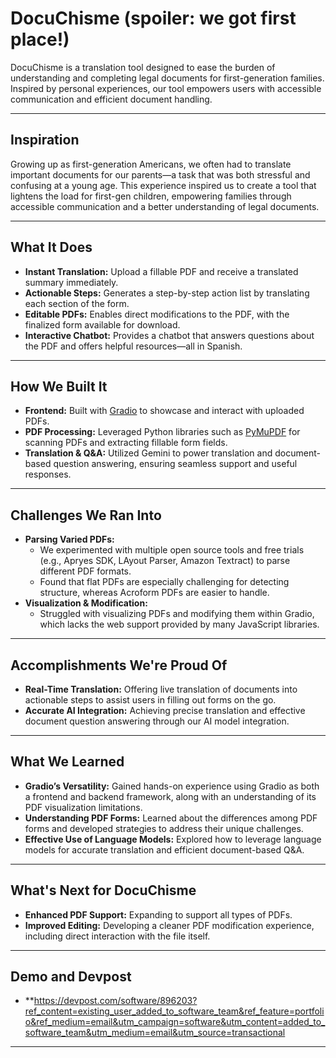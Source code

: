 # DocuChisme (spoiler: we got first place!)

DocuChisme is a translation tool designed to ease the burden of understanding and completing legal documents for first-generation families. Inspired by personal experiences, our tool empowers users with accessible communication and efficient document handling.

---

## Inspiration

Growing up as first-generation Americans, we often had to translate important documents for our parents—a task that was both stressful and confusing at a young age. This experience inspired us to create a tool that lightens the load for first-gen children, empowering families through accessible communication and a better understanding of legal documents.

---

## What It Does

- **Instant Translation:** Upload a fillable PDF and receive a translated summary immediately.
- **Actionable Steps:** Generates a step-by-step action list by translating each section of the form.
- **Editable PDFs:** Enables direct modifications to the PDF, with the finalized form available for download.
- **Interactive Chatbot:** Provides a chatbot that answers questions about the PDF and offers helpful resources—all in Spanish.

---

## How We Built It

- **Frontend:** Built with [Gradio](https://gradio.app/) to showcase and interact with uploaded PDFs.
- **PDF Processing:** Leveraged Python libraries such as [PyMuPDF](https://pymupdf.readthedocs.io/) for scanning PDFs and extracting fillable form fields.
- **Translation & Q&A:** Utilized Gemini to power translation and document-based question answering, ensuring seamless support and useful responses.

---

## Challenges We Ran Into

- **Parsing Varied PDFs:** 
  - We experimented with multiple open source tools and free trials (e.g., Apryes SDK, LAyout Parser, Amazon Textract) to parse different PDF formats.
  - Found that flat PDFs are especially challenging for detecting structure, whereas Acroform PDFs are easier to handle.
- **Visualization & Modification:** 
  - Struggled with visualizing PDFs and modifying them within Gradio, which lacks the web support provided by many JavaScript libraries.

---

## Accomplishments We're Proud Of

- **Real-Time Translation:** Offering live translation of documents into actionable steps to assist users in filling out forms on the go.
- **Accurate AI Integration:** Achieving precise translation and effective document question answering through our AI model integration.

---

## What We Learned

- **Gradio’s Versatility:** Gained hands-on experience using Gradio as both a frontend and backend framework, along with an understanding of its PDF visualization limitations.
- **Understanding PDF Forms:** Learned about the differences among PDF forms and developed strategies to address their unique challenges.
- **Effective Use of Language Models:** Explored how to leverage language models for accurate translation and efficient document-based Q&A.

---

## What's Next for DocuChisme

- **Enhanced PDF Support:** Expanding to support all types of PDFs.
- **Improved Editing:** Developing a cleaner PDF modification experience, including direct interaction with the file itself.

---

## Demo and Devpost

- **https://devpost.com/software/896203?ref_content=existing_user_added_to_software_team&ref_feature=portfolio&ref_medium=email&utm_campaign=software&utm_content=added_to_software_team&utm_medium=email&utm_source=transactional

---
